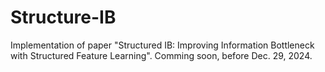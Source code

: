 # Structure-IB
Implementation of paper "Structured IB: Improving Information Bottleneck with Structured Feature Learning". Comming soon, before Dec. 29, 2024.
